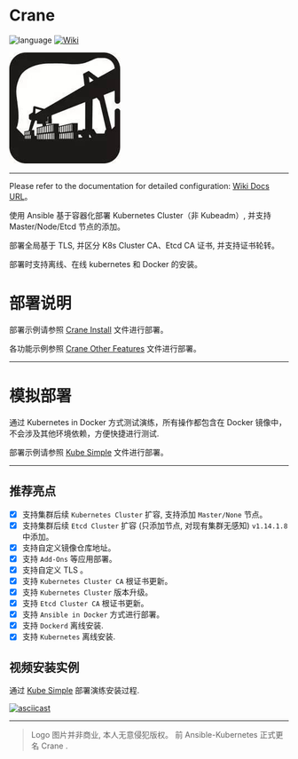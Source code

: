 # Crane
![language](https://img.shields.io/badge/language-Ansible-green.svg) [![Wiki](https://img.shields.io/badge/docs-94%25-green.svg)](https://wiki.shileizcc.com/display/CASE/Ansible+Kubernetes+Cluster)

![logo](logo/logo_size6_w200_h200.jpeg)

---

Please refer to the documentation for detailed configuration: [Wiki Docs URL](https://wiki.shileizcc.com/display/CASE/Ansible+Kubernetes+Cluster)。

使用 Ansible 基于容器化部署 Kubernetes Cluster（非 Kubeadm）, 并支持 Master/Node/Etcd 节点的添加。

部署全局基于 TLS, 并区分 K8s Cluster CA、Etcd CA 证书, 并支持证书轮转。

部署时支持离线、在线 kubernetes 和 Docker 的安装。


# 部署说明

部署示例请参照 [Crane Install](./docs/INSTALL.md) 文件进行部署。

各功能示例参照 [Crane Other Features](./docs/FunctionalSpecifications.md) 文件进行部署。

---

# 模拟部署

通过 Kubernetes in Docker 方式测试演练，所有操作都包含在 Docker 镜像中，不会涉及其他环境依赖，方便快捷进行测试.

部署示例请参照 [Kube Simple](./kube-simple/README.md) 文件进行部署。

---

## 推荐亮点

- [x] 支持集群后续 `Kubernetes Cluster` 扩容, 支持添加 `Master/None` 节点。
- [x] 支持集群后续 `Etcd Cluster` 扩容 (只添加节点, 对现有集群无感知) `v1.14.1.8` 中添加。
- [x] 支持自定义镜像仓库地址。
- [x] 支持 `Add-Ons` 等应用部署。
- [x] 支持自定义 TLS 。
- [x] 支持 `Kubernetes Cluster CA` 根证书更新。
- [x] 支持 `Kubernetes Cluster` 版本升级。
- [x] 支持 `Etcd Cluster CA` 根证书更新。
- [x] 支持 `Ansible in Docker` 方式进行部署。
- [x] 支持 `Dockerd` 离线安装.
- [x] 支持 `Kubernetes` 离线安装.

## 视频安装实例

通过 [Kube Simple](./kube-simple/README.md) 部署演练安装过程.

[![asciicast](https://asciinema.org/a/YmsEIXZ20vzBDGPniA8KLRMF1.svg)](https://asciinema.org/a/YmsEIXZ20vzBDGPniA8KLRMF1)

---

> Logo 图片并非商业, 本人无意侵犯版权。 前 Ansible-Kubernetes 正式更名 Crane .